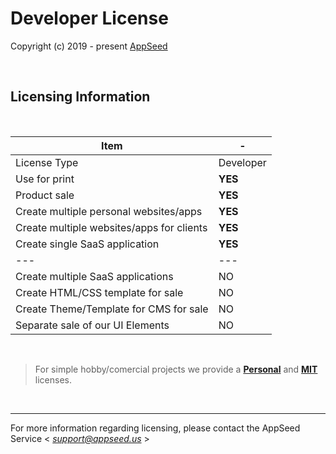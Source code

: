 # Developer License

Copyright (c) 2019 - present [AppSeed](http://appseed.us/)

<br />

## Licensing Information

<br />

| Item | - |
| ---------------------------------- | --- |
| License Type | Developer  |
| Use for print | **YES** |
| Product sale | **YES** |
| Create multiple personal websites/apps | **YES** |  
| Create multiple websites/apps for clients | **YES** |  
| Create single SaaS application | **YES** | 
| --- | --- |
| Create multiple SaaS applications | NO | 
| Create HTML/CSS template for sale | NO |
| Create Theme/Template for CMS for sale | NO |
| Separate sale of our UI Elements | NO |

<br />

> For simple hobby/comercial projects we provide a **[Personal](https://github.com/app-generator/license-personal)** and **[MIT](https://github.com/app-generator/license-mit)** licenses.  

<br />

---
For more information regarding licensing, please contact the AppSeed Service < *support@appseed.us* >
